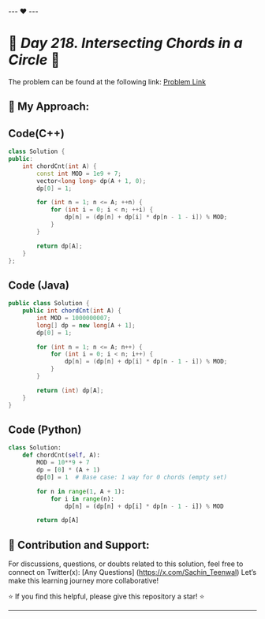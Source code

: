 --- ❤️ ---

# 🚀 _Day 218. Intersecting Chords in a Circle_ 🧠


The problem can be found at the following link: [Problem Link](https://www.interviewbit.com/problems/intersecting-chords-in-a-circle/)

## 🎯 **My Approach:**


## Code(C++)
```cpp
class Solution {
public:
    int chordCnt(int A) {
        const int MOD = 1e9 + 7;
        vector<long long> dp(A + 1, 0);
        dp[0] = 1;

        for (int n = 1; n <= A; ++n) {
            for (int i = 0; i < n; ++i) {
                dp[n] = (dp[n] + dp[i] * dp[n - 1 - i]) % MOD;
            }
        }

        return dp[A];
    }
};

```

## Code (Java)

```java
public class Solution {
    public int chordCnt(int A) {
        int MOD = 1000000007;
        long[] dp = new long[A + 1];
        dp[0] = 1;

        for (int n = 1; n <= A; n++) {
            for (int i = 0; i < n; i++) {
                dp[n] = (dp[n] + dp[i] * dp[n - 1 - i]) % MOD;
            }
        }

        return (int) dp[A];
    }
}

```

## Code (Python)

```python
class Solution:
    def chordCnt(self, A):
        MOD = 10**9 + 7
        dp = [0] * (A + 1)
        dp[0] = 1  # Base case: 1 way for 0 chords (empty set)

        for n in range(1, A + 1):
            for i in range(n):
                dp[n] = (dp[n] + dp[i] * dp[n - 1 - i]) % MOD

        return dp[A]

```



## 🎯 **Contribution and Support:**

For discussions, questions, or doubts related to this solution, feel free to connect on Twitter(x): [Any Questions] (https://x.com/Sachin_Teenwal) Let’s make this learning journey more collaborative!

⭐ If you find this helpful, please give this repository a star! ⭐

---
